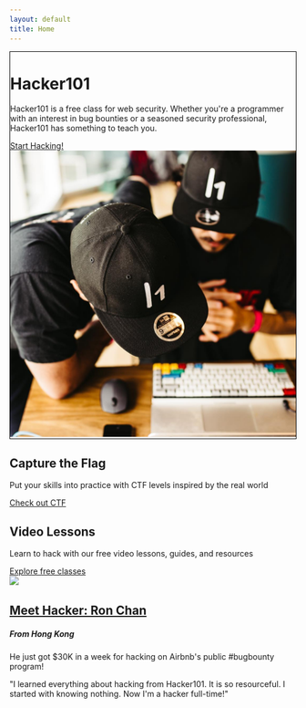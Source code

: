 ```yaml
---
layout: default
title: Home
---
```


<div class="container-fluid">
	<div class="position-relative overflow-hidden row mb-5 text-center bg-light text-dark" style="border: 1px solid black">
	  <div class="col">
	    <h1 class="display-5 font-weight-normal">Hacker101</h1>
	    <p class="lead font-weight-normal">Hacker101 is a free class for web security. Whether you're a programmer with an interest in bug bounties or a seasoned security professional, Hacker101 has something to teach you.</p>
	    <a class="btn btn-success mb-2" href="resources#2">Start Hacking!</a>
	  </div>
	  <div class="col">
      <img src="/assets/learn-to-hack.jpg">
    </div>
	  <div class="product-device box-shadow d-none d-md-block"></div>
	  <div class="product-device product-device-2 box-shadow d-none d-md-block"></div>
	</div>
	<div class="row">
	  <div class="bg-light col-sm-39 border border-dark text-center text-dark overflow-hidden">
	    <div class="mt-2 pt-2">
	      <h2 class="display-5">Capture the Flag</h2>
	      <p class="lead"><a href="https://ctf.hacker101.com/" class="text-dark" style="text-decoration: none">Put your skills into practice with CTF levels inspired by the real world</a></p>
	    </div>
	    <a href="https://ctf.hacker101.com/" class="pb-0 mb-0">Check out CTF</a>
	  </div>
	  <div class="bg-dark col-sm-39 border border-success text-center text-white overflow-hidden">
	    <div class="mt-2 pt-2">
	      <h2 class="display-5e">Video Lessons</h2>
	      <p class="lead"><a href="videos" class="text-white" style="text-decoration: none">Learn to hack with our free video lessons, guides, and resources</a></p>
	    </div>
	    <a href="videos" class="pb-0 mb-0">Explore free classes</a>
	  </div>
	</div>
	<div class="row">
      <div class="bg-light col-sm-39 border border-dark text-center text-dark overflow-hidden">
        <img src="ron-chan.jpg">
      </div>
      <div class="bg-dark col-sm-39  border border-success text-center text-white overflow-hidden">
        <div class="mt-2 pt-2">
          <h2 class="display-5e"><a href="videos" class="text-white">Meet Hacker: Ron Chan</a></h2>
          <h5>From Hong Kong</h5>
          <p class="lead">He just got $30K in a week for hacking on Airbnb's public #bugbounty program!</p>
          <p class="quote">"I learned everything about hacking from Hacker101. It is so resourceful. I started with knowing nothing. Now I'm a hacker full-time!"</p>
        </div>
      </div>
    </div>
</div>
